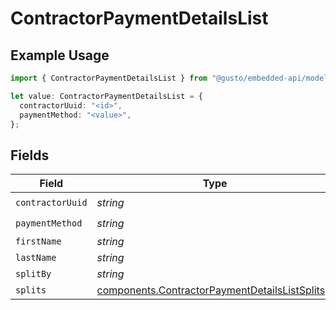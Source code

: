 # ContractorPaymentDetailsList

## Example Usage

```typescript
import { ContractorPaymentDetailsList } from "@gusto/embedded-api/models/components/contractorpaymentdetailslist.js";

let value: ContractorPaymentDetailsList = {
  contractorUuid: "<id>",
  paymentMethod: "<value>",
};
```

## Fields

| Field                                                                                                            | Type                                                                                                             | Required                                                                                                         | Description                                                                                                      |
| ---------------------------------------------------------------------------------------------------------------- | ---------------------------------------------------------------------------------------------------------------- | ---------------------------------------------------------------------------------------------------------------- | ---------------------------------------------------------------------------------------------------------------- |
| `contractorUuid`                                                                                                 | *string*                                                                                                         | :heavy_check_mark:                                                                                               | N/A                                                                                                              |
| `paymentMethod`                                                                                                  | *string*                                                                                                         | :heavy_check_mark:                                                                                               | N/A                                                                                                              |
| `firstName`                                                                                                      | *string*                                                                                                         | :heavy_minus_sign:                                                                                               | N/A                                                                                                              |
| `lastName`                                                                                                       | *string*                                                                                                         | :heavy_minus_sign:                                                                                               | N/A                                                                                                              |
| `splitBy`                                                                                                        | *string*                                                                                                         | :heavy_minus_sign:                                                                                               | N/A                                                                                                              |
| `splits`                                                                                                         | [components.ContractorPaymentDetailsListSplits](../../models/components/contractorpaymentdetailslistsplits.md)[] | :heavy_minus_sign:                                                                                               | N/A                                                                                                              |